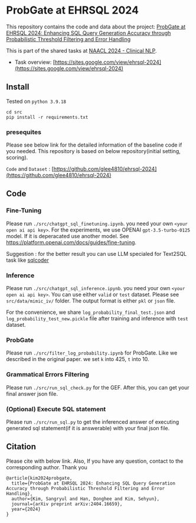 # ProbGate at EHRSQL 2024

This repository contains the code and data about the project:
[ProbGate at EHRSQL 2024: Enhancing SQL Query Generation Accuracy through Probabilistic Threshold Filtering and Error Handling](https://arxiv.org/abs/2404.16659)


This is part of the shared tasks at [NAACL 2024 - Clinical NLP](https://clinical-nlp.github.io/2024).

- Task overview: [https://sites.google.com/view/ehrsql-2024](https://sites.google.com/view/ehrsql-2024)



## Install
Tested on `python 3.9.18`
```
cd src
pip install -r requirements.txt
```
### presequites

Please see below link for the detailed information of the baseline code if you needed. This repository is based on below repository(initial setting, scoring).

`Code` and `Dataset` : [https://github.com/glee4810/ehrsql-2024](https://github.com/glee4810/ehrsql-2024)

## Code
### Fine-Tuning
Please run `./src/chatgpt_sql_finetuning.ipynb`. you need your own `<your open ai api key>`. For the experiments, we use OPENAI `gpt-3.5-turbo-0125` model. If it is deperacated use another model. See https://platform.openai.com/docs/guides/fine-tuning.

Suggestion : for the better result you can use LLM specialed for Text2SQL task like [sqlcoder](https://huggingface.co/defog/sqlcoder-7b-2)

### Inference
Please run `./src/chatgpt_sql_inference.ipynb`. you need your own `<your open ai api key>`. You can use either `valid` or `test` dataset. Please see `src/data/mimic_iv/` folder. The output format is either `pkl` or `json` file.

For the convenience, we share `log_probability_final_test.json` and `log_probability_test_new.pickle` file after training and inference with `test` dataset.

### ProbGate
Please run `./src/filter_log_probability.ipynb` for ProbGate. Like we described in the original paper. we set `k` into 425, `t` into 10.

### Grammatical Errors Filtering
Please run `./src/run_sql_check.py` for the GEF. After this, you can get your final answer json file.

### (Optional) Execute SQL statement
Please run `./src/run_sql.py` to get the inferenced answer of executing generated sql statement(if it is answerable) with your final json file.


## Citation
Please cite with below link. Also, If you have any question, contact to the corresponding author. Thank you
```
@article{kim2024probgate,
  title={ProbGate at EHRSQL 2024: Enhancing SQL Query Generation Accuracy through Probabilistic Threshold Filtering and Error Handling},
  author={Kim, Sangryul and Han, Donghee and Kim, Sehyun},
  journal={arXiv preprint arXiv:2404.16659},
  year={2024}
}
```
